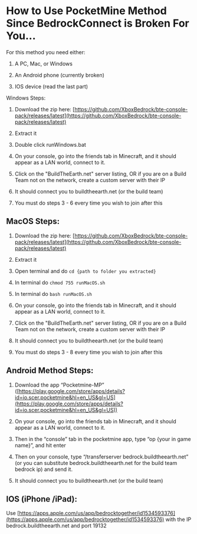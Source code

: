 # How to Use PocketMine Method Since BedrockConnect is Broken For You...

  

For this method you need either:

1.   A PC, Mac, or Windows
    
2.   An Android phone (currently broken)
    
3.   IOS device (read the last part)
    

  

Windows Steps:

1.  Download the zip here: [https://github.com/XboxBedrock/bte-console-pack/releases/latest](https://github.com/XboxBedrock/bte-console-pack/releases/latest)
    
2.  Extract it
    
3.  Double click runWindows.bat
    
4.  On your console, go into the friends tab in Minecraft, and it should appear as a LAN world, connect to it.
     
5.  Click on the "BuildTheEarth.net" server listing, OR if you are on a Build Team not on the network, create a custom server with their IP
    
6.  It should connect you to buildtheearth.net (or the build team)
    
7.  You must do steps 3 - 6 every time you wish to join after this
    

  

## MacOS Steps:

1.  Download the zip here: [https://github.com/XboxBedrock/bte-console-pack/releases/latest](https://github.com/XboxBedrock/bte-console-pack/releases/latest)

2.  Extract it
    
3.  Open terminal and do `cd {path to folder you extracted}`
    
4.  In terminal do `chmod 755 runMacOS.sh`
    
5.  In terminal do `bash runMacOS.sh`
    
6.  On your console, go into the friends tab in Minecraft, and it should appear as a LAN world, connect to it.
     
7.  Click on the "BuildTheEarth.net" server listing, OR if you are on a Build Team not on the network, create a custom server with their IP
    
8.  It should connect you to buildtheearth.net (or the build team)
    
9.  You must do steps 3 - 8 every time you wish to join after this
    

  

## Android Method Steps:

1.  Download the app “Pocketmine-MP” ([https://play.google.com/store/apps/details?id=io.scer.pocketmine&hl=en_US&gl=US](https://play.google.com/store/apps/details?id=io.scer.pocketmine&hl=en_US&gl=US))
    
2.  On your console, go into the friends tab in Minecraft, and it should appear as a LAN world, connect to it.
    
3.  Then in the “console” tab in the pocketmine app, type “op {your in game name}”, and hit enter
    
4.  Then on your console, type “/transferserver bedrock.buildtheearth.net” (or you can substitute bedrock.buildtheearth.net for the build team bedrock ip) and send it.
    
5.  It should connect you to buildtheearth.net (or the build team)
    

  

## IOS (iPhone /iPad):

Use [https://apps.apple.com/us/app/bedrocktogether/id1534593376](https://apps.apple.com/us/app/bedrocktogether/id1534593376) with the IP bedrock.buildtheearth.net and port 19132
